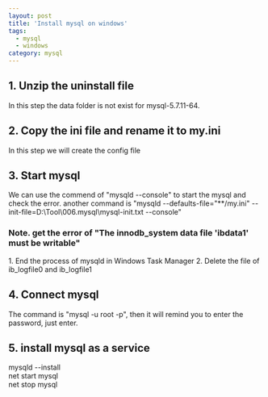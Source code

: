 ```yaml
---
layout: post
title: 'Install mysql on windows'
tags:
  - mysql
  - windows
category: mysql
---
```


<h2>1. Unzip the uninstall file</h2>
  In this step the data folder is not exist for mysql-5.7.11-64.

<h2>2. Copy the ini file and rename it to my.ini</h2>
  In this step we will create the config file

<!--more-->

<h2>3. Start mysql</h2>
  We can use the commend of "mysqld --console" to start the mysql and check the error.
  another command is "mysqld --defaults-file="**/my.ini" --init-file=D:\Tool\006.mysql\mysql-init.txt --console"
<h3>Note. get the error of "The innodb_system data file 'ibdata1' must be writable"</h3>
  1. End the process of mysqld in Windows Task Manager
  2. Delete the file of ib_logfile0 and ib_logfile1

<h2>4. Connect mysql</h2>
  The command is "mysql -u root -p", then it will remind you to enter the password, just enter.

<h2>5. install mysql as a service</h2>
mysqld --install</br>
net start mysql</br>
net stop mysql</br>
